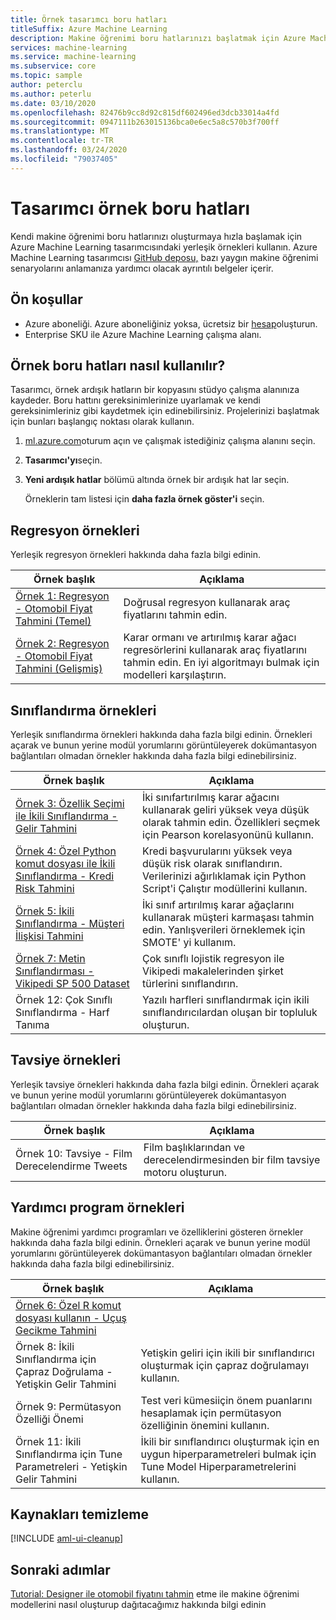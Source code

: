 ```yaml
---
title: Örnek tasarımcı boru hatları
titleSuffix: Azure Machine Learning
description: Makine öğrenimi boru hatlarınızı başlatmak için Azure Machine Learning tasarımcısındaki örnekleri kullanın.
services: machine-learning
ms.service: machine-learning
ms.subservice: core
ms.topic: sample
author: peterclu
ms.author: peterlu
ms.date: 03/10/2020
ms.openlocfilehash: 82476b9cc8d92c815df602496ed3dcb33014a4fd
ms.sourcegitcommit: 0947111b263015136bca0e6ec5a8c570b3f700ff
ms.translationtype: MT
ms.contentlocale: tr-TR
ms.lasthandoff: 03/24/2020
ms.locfileid: "79037405"
---
```

# <a name="designer-sample-pipelines"></a>Tasarımcı örnek boru hatları

Kendi makine öğrenimi boru hatlarınızı oluşturmaya hızla başlamak için Azure Machine Learning tasarımcısındaki yerleşik örnekleri kullanın. Azure Machine Learning tasarımcısı [GitHub deposu,](https://github.com/Azure/MachineLearningDesigner) bazı yaygın makine öğrenimi senaryolarını anlamanıza yardımcı olacak ayrıntılı belgeler içerir.

## <a name="prerequisites"></a>Ön koşullar

* Azure aboneliği. Azure aboneliğiniz yoksa, ücretsiz bir [hesap](https://aka.ms/AMLFree)oluşturun.
* Enterprise SKU ile Azure Machine Learning çalışma alanı.


## <a name="how-to-use-sample-pipelines"></a>Örnek boru hatları nasıl kullanılır?

Tasarımcı, örnek ardışık hatların bir kopyasını stüdyo çalışma alanınıza kaydeder. Boru hattını gereksinimlerinize uyarlamak ve kendi gereksinimleriniz gibi kaydetmek için edinebilirsiniz. Projelerinizi başlatmak için bunları başlangıç noktası olarak kullanın.

1. <a href="https://ml.azure.com?tabs=jre" target="_blank">ml.azure.com</a>oturum açın ve çalışmak istediğiniz çalışma alanını seçin.

1. **Tasarımcı'yı**seçin.

1. **Yeni ardışık hatlar** bölümü altında örnek bir ardışık hat lar seçin.

    Örneklerin tam listesi için **daha fazla örnek göster'i** seçin.

## <a name="regression-samples"></a>Regresyon örnekleri

Yerleşik regresyon örnekleri hakkında daha fazla bilgi edinin.

| Örnek başlık | Açıklama | 
| --- | --- |
| [Örnek 1: Regresyon - Otomobil Fiyat Tahmini (Temel)](https://github.com/Azure/MachineLearningDesigner/blob/master/articles/samples/how-to-designer-sample-regression-automobile-price-basic.md) | Doğrusal regresyon kullanarak araç fiyatlarını tahmin edin. |
| [Örnek 2: Regresyon - Otomobil Fiyat Tahmini (Gelişmiş)](https://github.com/Azure/MachineLearningDesigner/blob/master/articles/samples/how-to-designer-sample-regression-automobile-price-compare-algorithms.md) | Karar ormanı ve artırılmış karar ağacı regresörlerini kullanarak araç fiyatlarını tahmin edin. En iyi algoritmayı bulmak için modelleri karşılaştırın.

## <a name="classification-samples"></a>Sınıflandırma örnekleri

Yerleşik sınıflandırma örnekleri hakkında daha fazla bilgi edinin. Örnekleri açarak ve bunun yerine modül yorumlarını görüntüleyerek dokümantasyon bağlantıları olmadan örnekler hakkında daha fazla bilgi edinebilirsiniz.

| Örnek başlık | Açıklama | 
| --- | --- |
| [Örnek 3: Özellik Seçimi ile İkili Sınıflandırma - Gelir Tahmini](https://github.com/Azure/MachineLearningDesigner/blob/master/articles/samples/how-to-designer-sample-classification-predict-income.md) | İki sınıfartırılmış karar ağacını kullanarak geliri yüksek veya düşük olarak tahmin edin. Özellikleri seçmek için Pearson korelasyonünü kullanın.
| [Örnek 4: Özel Python komut dosyası ile İkili Sınıflandırma - Kredi Risk Tahmini](https://github.com/Azure/MachineLearningDesigner/blob/master/articles/samples/how-to-designer-sample-classification-credit-risk-cost-sensitive.md) | Kredi başvurularını yüksek veya düşük risk olarak sınıflandırın. Verilerinizi ağırlıklamak için Python Script'i Çalıştır modüllerini kullanın.
| [Örnek 5: İkili Sınıflandırma - Müşteri İlişkisi Tahmini](https://github.com/Azure/MachineLearningDesigner/blob/master/articles/samples/how-to-designer-sample-classification-churn.md) | İki sınıf artırılmış karar ağaçlarını kullanarak müşteri karmaşası tahmin edin. Yanlışverileri örneklemek için SMOTE' yi kullanım.
| [Örnek 7: Metin Sınıflandırması - Vikipedi SP 500 Dataset](https://github.com/Azure/MachineLearningDesigner/blob/master/articles/samples/how-to-designer-sample-text-classification.md) | Çok sınıflı lojistik regresyon ile Vikipedi makalelerinden şirket türlerini sınıflandırın. |
| Örnek 12: Çok Sınıflı Sınıflandırma - Harf Tanıma | Yazılı harfleri sınıflandırmak için ikili sınıflandırıcılardan oluşan bir topluluk oluşturun. |

## <a name="recommender-samples"></a>Tavsiye örnekleri

Yerleşik tavsiye örnekleri hakkında daha fazla bilgi edinin. Örnekleri açarak ve bunun yerine modül yorumlarını görüntüleyerek dokümantasyon bağlantıları olmadan örnekler hakkında daha fazla bilgi edinebilirsiniz.

| Örnek başlık | Açıklama | 
| --- | --- |
| Örnek 10: Tavsiye - Film Derecelendirme Tweets | Film başlıklarından ve derecelendirmesinden bir film tavsiye motoru oluşturun. |

## <a name="utility-samples"></a>Yardımcı program örnekleri

Makine öğrenimi yardımcı programları ve özelliklerini gösteren örnekler hakkında daha fazla bilgi edinin. Örnekleri açarak ve bunun yerine modül yorumlarını görüntüleyerek dokümantasyon bağlantıları olmadan örnekler hakkında daha fazla bilgi edinebilirsiniz.

| Örnek başlık | Açıklama | 
| --- | --- |
| [Örnek 6: Özel R komut dosyası kullanın - Uçuş Gecikme Tahmini](https://github.com/Azure/MachineLearningDesigner/blob/master/articles/samples/how-to-designer-sample-classification-flight-delay.md) |
| Örnek 8: İkili Sınıflandırma için Çapraz Doğrulama - Yetişkin Gelir Tahmini | Yetişkin geliri için ikili bir sınıflandırıcı oluşturmak için çapraz doğrulamayı kullanın.
| Örnek 9: Permütasyon Özelliği Önemi | Test veri kümesiiçin önem puanlarını hesaplamak için permütasyon özelliğinin önemini kullanın. 
| Örnek 11: İkili Sınıflandırma için Tune Parametreleri - Yetişkin Gelir Tahmini | İkili bir sınıflandırıcı oluşturmak için en uygun hiperparametreleri bulmak için Tune Model Hiperparametrelerini kullanın. |

## <a name="clean-up-resources"></a>Kaynakları temizleme

[!INCLUDE [aml-ui-cleanup](../../includes/aml-ui-cleanup.md)]

## <a name="next-steps"></a>Sonraki adımlar

[Tutorial: Designer ile otomobil fiyatını tahmin](tutorial-designer-automobile-price-train-score.md) etme ile makine öğrenimi modellerini nasıl oluşturup dağıtacağımız hakkında bilgi edinin
